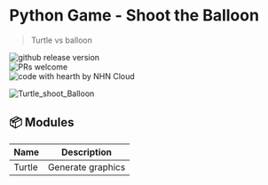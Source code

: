 # Python Game - Shoot the Balloon

> Turtle vs balloon

![github release version](https://img.shields.io/badge/python-3.6.1-blue)  
![PRs welcome](https://img.shields.io/badge/PRs-welcome-ff69b4.svg)  
![code with hearth by NHN Cloud](https://img.shields.io/badge/%3C%2F%3E%20with%20%E2%99%A5%20by-samuel%20tumewu-ff1414.svg)

![Turtle_shoot_Balloon](https://github.com/samueltumewu/Python-Game/assets/34823485/bf3607f5-49ae-40df-a2ea-3c3746f3f697)

## 📦 Modules

| Name | Description |
| --- | --- |
| Turtle | Generate graphics |

